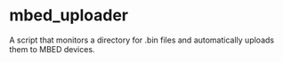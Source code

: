 mbed_uploader
=============

A script that monitors a directory for .bin files and automatically uploads them to MBED devices.
